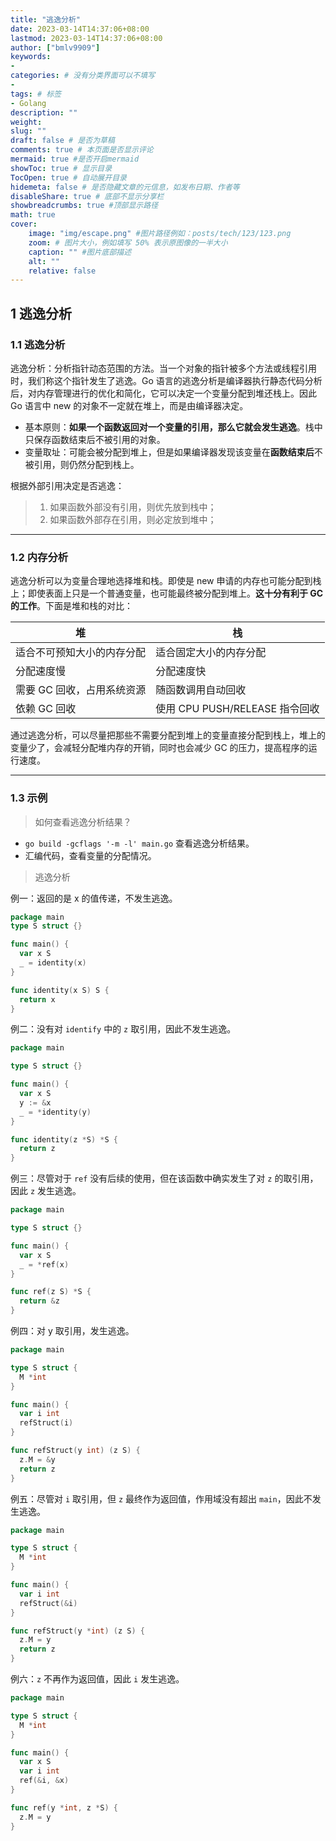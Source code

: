 ```yaml
---
title: "逃逸分析"
date: 2023-03-14T14:37:06+08:00
lastmod: 2023-03-14T14:37:06+08:00
author: ["bmlv9909"]
keywords: 
- 
categories: # 没有分类界面可以不填写
- 
tags: # 标签
- Golang
description: ""
weight:
slug: ""
draft: false # 是否为草稿
comments: true # 本页面是否显示评论
mermaid: true #是否开启mermaid
showToc: true # 显示目录
TocOpen: true # 自动展开目录
hidemeta: false # 是否隐藏文章的元信息，如发布日期、作者等
disableShare: true # 底部不显示分享栏
showbreadcrumbs: true #顶部显示路径
math: true
cover:
    image: "img/escape.png" #图片路径例如：posts/tech/123/123.png
    zoom: # 图片大小，例如填写 50% 表示原图像的一半大小
    caption: "" #图片底部描述
    alt: ""
    relative: false
---
```



## 1 逃逸分析

### 1.1 逃逸分析

逃逸分析：分析指针动态范围的方法。当一个对象的指针被多个方法或线程引用时，我们称这个指针发生了逃逸。Go 语言的逃逸分析是编译器执行静态代码分析后，对内存管理进行的优化和简化，它可以决定一个变量分配到堆还栈上。因此 Go 语言中 new 的对象不一定就在堆上，而是由编译器决定。

+ 基本原则：**如果一个函数返回对一个变量的引用，那么它就会发生逃逸**。栈中只保存函数结束后不被引用的对象。
+ 变量取址：可能会被分配到堆上，但是如果编译器发现该变量在**函数结束后**不被引用，则仍然分配到栈上。

根据外部引用决定是否逃逸：

> 1. 如果函数外部没有引用，则优先放到栈中；
> 2. 如果函数外部存在引用，则必定放到堆中；

******



### 1.2 内存分析

逃逸分析可以为变量合理地选择堆和栈。即使是 new 申请的内存也可能分配到栈上；即使表面上只是一个普通变量，也可能最终被分配到堆上。**这十分有利于 GC 的工作**。下面是堆和栈的对比：

| 堆                         | 栈                             |
| -------------------------- | ------------------------------ |
| 适合不可预知大小的内存分配 | 适合固定大小的内存分配         |
| 分配速度慢                 | 分配速度快                     |
| 需要 GC 回收，占用系统资源 | 随函数调用自动回收             |
| 依赖 GC 回收               | 使用 CPU PUSH/RELEASE 指令回收 |

通过逃逸分析，可以尽量把那些不需要分配到堆上的变量直接分配到栈上，堆上的变量少了，会减轻分配堆内存的开销，同时也会减少 GC 的压力，提高程序的运行速度。

******



### 1.3 示例

> 如何查看逃逸分析结果？

+ `go build -gcflags '-m -l' main.go` 查看逃逸分析结果。
+ 汇编代码，查看变量的分配情况。



> 逃逸分析

例一：返回的是 x 的值传递，不发生逃逸。

```go
package main
type S struct {}

func main() {
  var x S
  _ = identity(x)
}

func identity(x S) S {
  return x
}
```

例二：没有对 `identify` 中的 `z` 取引用，因此不发生逃逸。

```go
package main

type S struct {}

func main() {
  var x S
  y := &x
  _ = *identity(y)
}

func identity(z *S) *S {
  return z
}
```

例三：尽管对于 `ref` 没有后续的使用，但在该函数中确实发生了对 `z` 的取引用，因此 `z` 发生逃逸。

```go
package main

type S struct {}

func main() {
  var x S
  _ = *ref(x)
}

func ref(z S) *S {
  return &z
}
```

例四：对 y 取引用，发生逃逸。

```go
package main

type S struct {
  M *int
}

func main() {
  var i int
  refStruct(i)
}

func refStruct(y int) (z S) {
  z.M = &y
  return z
}
```

例五：尽管对 `i` 取引用，但 `z` 最终作为返回值，作用域没有超出 `main`，因此不发生逃逸。

```go
package main

type S struct {
  M *int
}

func main() {
  var i int
  refStruct(&i)
}

func refStruct(y *int) (z S) {
  z.M = y
  return z
}
```

例六：`z` 不再作为返回值，因此 `i` 发生逃逸。

```go
package main

type S struct {
  M *int
}

func main() {
  var x S
  var i int
  ref(&i, &x)
}

func ref(y *int, z *S) {
  z.M = y
}
```





























